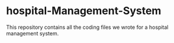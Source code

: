 # hospital-Management-System
This repository contains all the coding files we wrote for a hospital management system.
